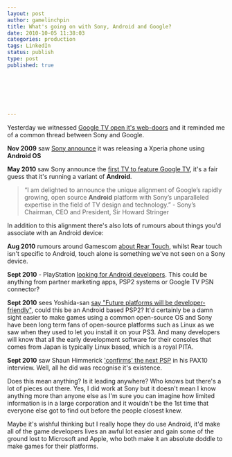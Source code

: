 ```yaml
---
layout: post
author: gamelinchpin
title: What's going on with Sony, Android and Google?
date: 2010-10-05 11:38:03
categories: production
tags: LinkedIn
status: publish
type: post
published: true







---
```

Yesterday we witnessed [Google TV open it's
web-doors](http://www.google.com/tv/) and it reminded me of a common thread between Sony and Google.

**Nov 2009** saw [Sony
announce](http://news.cnet.com/8301-1035_3-10389463-94.html) it was releasing a Xperia phone using **Android OS**

**May 2010** saw Sony announce the [first TV to feature Google
TV](http://www.engadget.com/2010/05/20/sony-internet-tv-platform-is-first-with-google-tv-dish-adobe-and/),
it's a fair guess that it's running a variant of **Android**.

> “I am delighted to announce the unique alignment of Google’s rapidly
> growing, open source **Android** platform with Sony’s unparalleled
> expertise in the field of TV design and technology.” - Sony’s
> Chairman, CEO and President, Sir Howard Stringer

In addition to this alignment there's also lots of rumours about things
you'd associate with an Android
device:

**Aug 2010** rumours around Gamescom [about Rear
Touch](http://www.engadget.com/2010/08/19/next-gen-psp-to-have-touch-controls-on-the-wrong-side/), whilst Rear touch isn't specific to Android, touch alone is something
we've not seen on a Sony device.

**Sept 2010** - PlayStation [looking for Android
developers](http://playstationlifestyle.net/2010/09/21/playstation-looking-for-android-developer-on-job-listing/). This could be anything from partner marketing apps, PSP2 systems or Google TV PSN connector?

**Sept 2010** sees Yoshida-san [say "Future platforms will be
developer-friendly"](http://www.gamesindustry.biz/articles/2010-09-20-sony-future-platforms-will-be-developer-friendly), could this be an Android based PSP2? It'd certainly be a damn sight easier to make games using a common open-source OS and Sony have been long term fans of open-source platforms such as Linux as we saw when they used to let you install it on your PS3. And many developers will know that all the early development software for their consoles that comes from Japan is typically Linux based, which is a royal PITA.

**Sept 2010** saw Shaun Himmerick ['confirms' the next
PSP](http://www.industrygamers.com/news/psp2-is-real-pretty-powerful-and-in-developers-hands/) in his PAX10 interview. Well, all he did was recognise it's existence.

Does this mean anything? Is it leading anywhere? Who knows but there's a
lot of pieces out there. Yes, I did work at Sony but it doesn't mean I
know anything more than anyone else as I'm sure you can imagine how
limited information is in a large corporation and it wouldn't be the 1st
time that everyone else got to find out before the people closest knew.

Maybe it's wishful thinking but I really hope they do use Android, it'd
make all of the game developers lives an awful lot easier and gain some
of the ground lost to Microsoft and Apple, who both make it an absolute
doddle to make games for their platforms.
